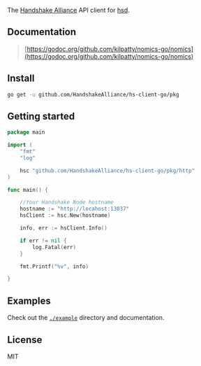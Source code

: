 The [Handshake Alliance](https://handshakealliance.org) API client for [hsd](github.com/handshake-org/hsd).

## Documentation

> [https://godoc.org/github.com/kilpatty/nomics-go/nomics](https://godoc.org/github.com/kilpatty/nomics-go/nomics)

## Install

```bash
go get -u github.com/HandshakeAlliance/hs-client-go/pkg
```

## Getting started

```go
package main

import (
	"fmt"
	"log"

	hsc "github.com/HandshakeAlliance/hs-client-go/pkg/http"
)

func main() {

    //Your Handshake Node hostname
    hostname := "http://locahost:13037"
    hsClient := hsc.New(hostname)

    info, err := hsClient.Info()

	if err != nil {
		log.Fatal(err)
	}

    fmt.Printf("%v", info)

}

```

## Examples

Check out the [`./example`](./example) directory and documentation.

## License

MIT
